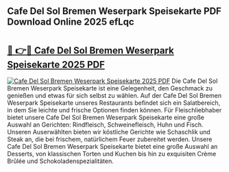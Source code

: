 ## Cafe Del Sol Bremen Weserpark Speisekarte PDF Download Online 2025 efLqc

# <h2><a href="http://gccmtqx.nevu.top/?p=Cafe+Del+Sol+Bremen+Weserpark+Speisekarte">🔗 👉🔴 Cafe Del Sol Bremen Weserpark Speisekarte 2025 PDF</a></h2>

[![Cafe Del Sol Bremen Weserpark Speisekarte 2025 PDF](https://i.imgur.com/dBaPXMq.png)](http://gccmtqx.nevu.top/?p=Cafe+Del+Sol+Bremen+Weserpark+Speisekarte)
Die Cafe Del Sol Bremen Weserpark Speisekarte ist eine Gelegenheit, den Geschmack zu genießen und etwas für sich selbst zu wählen. Auf der Cafe Del Sol Bremen Weserpark Speisekarte unseres Restaurants befindet sich ein Salatbereich, in dem Sie leichte und frische Optionen finden können. Für Fleischliebhaber bietet unsere Cafe Del Sol Bremen Weserpark Speisekarte eine große Auswahl an Gerichten: Rindfleisch, Schweinefleisch, Huhn und Fisch. Unseren Auserwählten bieten wir köstliche Gerichte wie Schaschlik und Steak an, die bei frischem, natürlichem Feuer zubereitet werden. Unsere Cafe Del Sol Bremen Weserpark Speisekarte bietet eine große Auswahl an Desserts, von klassischen Torten und Kuchen bis hin zu exquisiten Crème Brûlée und Schokoladenspezialitäten.
